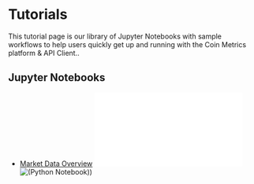 # Tutorials

This tutorial page is our library of Jupyter Notebooks with sample workflows to help users quickly get up and running with the Coin Metrics platform & API Client..

## Jupyter Notebooks
* [Market Data Overview](MDF_market_data_overview.md) ![(PDF)](../../../.gitbook/assets/MDF_market_data_overview.pdf) ![(Python Notebook))](../../../.gitbook/assets/MDF_market_data_overview.ipynb)

